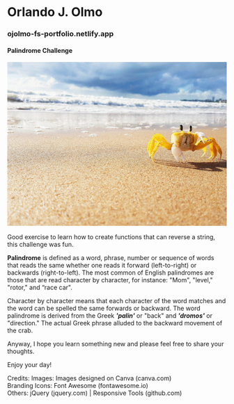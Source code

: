 
# Orlando J. Olmo

### ojolmo-fs-portfolio.netlify.app

#### Palindrome Challenge
![](/Images/PalindromeChallenge.png)

Good exercise to learn how to create functions that can reverse a string, this challenge was fun. 

**Palindrome** is defined as a word, phrase, number or sequence of words that reads the same whether one reads it forward (left-to-right) or backwards (right-to-left). The most common of English palindromes are those that are read character by character, for instance: "Mom", "level," "rotor," and “race car".

Character by character means that each character of the word matches and the word can be spelled the same forwards or backward. The word palindrome is derived from the Greek ***'palin'*** or "back" and ***'dromos'*** or "direction." The actual Greek phrase alluded to the backward movement of the crab.

Anyway, I hope you learn something new and please feel free to share your thoughts. 

Enjoy your day!



Credits:
Images: Images designed on Canva (canva.com)  
Branding Icons:  Font Awesome (fontawesome.io)  
Others: jQuery (jquery.com) | Responsive Tools (github.com)